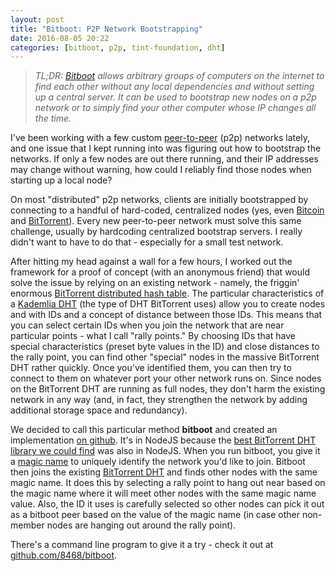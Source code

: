```yaml
---
layout: post
title: "Bitboot: P2P Network Bootstrapping"
date: 2016-08-05 20:22
categories: [bitboot, p2p, tint-foundation, dht]
---
```

> _TL;DR: [Bitboot](https://github.com/8468/bitboot) allows arbitrary groups of computers on the internet to find each other without any local dependencies and without setting up a central server.  It can be used to bootstrap new nodes on a p2p network or to simply find your other computer whose IP changes all the time._

I've been working with a few custom [peer-to-peer](https://en.wikipedia.org/wiki/Peer-to-peer) (p2p) networks lately, and one issue that I kept running into was figuring out how to bootstrap the networks.  If only a few nodes are out there running, and their IP addresses may change without warning, how could I reliably find those nodes when starting up a local node?

On most "distributed" p2p networks, clients are initially bootstrapped by connecting to a handful of hard-coded, centralized nodes (yes, even [Bitcoin](https://github.com/bitcoin/bitcoin/blob/37d83bb0a980996338d9bc9dbdbf0175eeaba9a2/src/chainparams.cpp#L116) and [BitTorrent](https://github.com/qbittorrent/qBittorrent/blob/5e114c0f2ead8077061e09e8debf89dfa0d526dc/src/base/bittorrent/session.cpp#L1567)).  Every new peer-to-peer network must solve this same challenge, usually by hardcoding centralized bootstrap servers.  I really didn't want to have to do that - especially for a small test network.

After hitting my head against a wall for a few hours, I worked out the framework for a proof of concept (with an anonymous friend) that would solve the issue by relying on an existing network - namely, the friggin' enormous [BitTorrent distributed hash table](https://en.wikipedia.org/wiki/Mainline_DHT).  The particular characteristics of a [Kademlia DHT](https://en.wikipedia.org/wiki/Kademlia) (the type of DHT BitTorrent uses) allow you to create nodes and with IDs and a concept of distance between those IDs.  This means that you can select certain IDs when you join the network that are near particular points - what I call "rally points."  By choosing IDs that have special characteristics (preset byte values in the ID) and close distances to the rally point, you can find other "special" nodes in the massive BitTorrent DHT rather quickly.  Once you've identified them, you can then try to connect to them on whatever port your other network runs on.  Since nodes on the BitTorrent DHT are running as full nodes, they don't harm the existing network in any way (and, in fact, they strengthen the network by adding additional storage space and redundancy).

We decided to call this particular method **bitboot** and created an implementation [on github](https://github.com/8468/bitboot).  It's in NodeJS because the [best BitTorrent DHT library we could find](https://www.npmjs.com/package/bittorrent-dht) was also in NodeJS.  When you run bitboot, you give it a [magic name](https://en.wikipedia.org/wiki/Magic_number_(programming)) to uniquely identify the network you'd like to join.  Bitboot then joins the existing [BitTorrent DHT](https://en.wikipedia.org/wiki/Mainline_DHT) and finds other nodes with the same magic name.  It does this by selecting a rally point to hang out near based on the magic name where it will meet other nodes with the same magic name value.  Also, the ID it uses is carefully selected so other nodes can pick it out as a bitboot peer based on the value of the magic name (in case other non-member nodes are hanging out around the rally point).

There's a command line program to give it a try - check it out at [github.com/8468/bitboot](https://github.com/8468/bitboot).